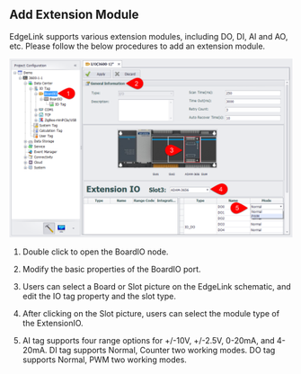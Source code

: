## Add Extension Module

EdgeLink supports various extension modules, including DO, DI, AI and AO, etc. Please follow the below procedures to add an extension module.

![](ExtensionIO.png)

1. Double click to open the BoardIO node.

2. Modify the basic properties of the BoardIO port.

3. Users can select a Board or Slot picture on the EdgeLink schematic, and edit the IO tag property and the slot type.

4. After clicking on the Slot picture, users can select the module type of the ExtensionIO.

5. AI tag supports four range options for +/-10V, +/-2.5V, 0-20mA, and 4-20mA. DI tag supports Normal, Counter two working modes. DO tag supports Normal, PWM two working modes.
